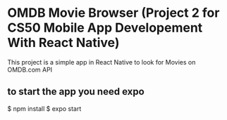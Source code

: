 # OMDB Movie Browser (Project 2 for CS50 Mobile App Developement With React Native)

This project is a simple app in React Native to look for Movies on OMDB.com API

## to start the app you need expo
$ npm install 
$ expo start 
